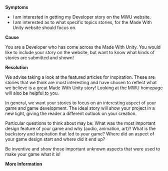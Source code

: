 

**Symptoms**


- I am interested in getting my Developer story on the MWU website.
- I am interested as to what specific topics stories, for the Made With Unity website should focus on.



**Cause**



You are a Developer who has come across the Made With Unity. You would like to include your story on the website, but want to know what kinds of stories are submitted and shown!



**Resolution**



We advise taking a look at the featured articles for inspiration. These are stories that we think are most interesting and have chosen to reflect what we believe is a great Made With Unity story! Looking at the MWU homepage will also be helpful to you.



In general, we want your stories to focus on an interesting aspect of your game and game development. The ideal story will show your project in a new light, giving the reader a different outlook on your creation.



Particular questions to think about may be: What was the most important design feature of your game and why (audio, animation, art)? What is the backstory and inspiration that led to your game? Where did an aspect of your game design start and where did it end up?



Be inventive and show those important unknown aspects that were used to make your game what it is!



**More Information**





